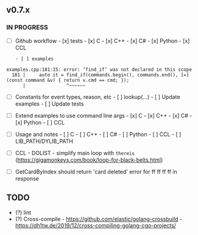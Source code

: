 ## v0.7.x

### IN PROGRESS

- [ ] Github workflow
      - [x] tests
            - [x] C
            - [x] C++
            - [x] C#
            - [x] Python
            - [x] CCL

      - [ ] examples
```
examples.cpp:181:15: error: ‘find_if’ was not declared in this scope
  181 |     auto it = find_if(commands.begin(), commands.end(), [=](const command &v) { return v.cmd == cmd; });
      |               ^~~~~~~
```

- [ ] Constants for event types, reason, etc
      - [ ] lookup(...)
      - [ ] Update examples
      - [ ] Update tests

- [ ] Extend examples to use command line args
      - [x] C
      - [x] C++
      - [x] C#
      - [x] Python
      - [ ] CCL
  
- [ ] Usage and notes
      - [ ] C
      - [ ] C++
      - [ ] C#
      - [ ] Python
      - [ ] CCL
      - [ ] LIB_PATH/DYLIB_PATH

- [ ] CCL
      - DOLIST
      - simplify main loop with `thereis` (https://gigamonkeys.com/book/loop-for-black-belts.html)

- [ ] GetCardByIndex should return 'card deleted' error for ff ff ff ff in response

## TODO

- (?) lint
- (?) Cross-compile
      - https://github.com/elastic/golang-crossbuild
      - https://dh1tw.de/2019/12/cross-compiling-golang-cgo-projects/

